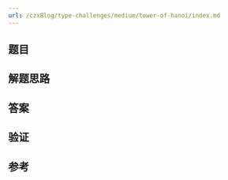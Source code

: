 ```yaml
---
url: /czxBlog/type-challenges/medium/tower-of-hanoi/index.md
---
```

## 题目

## 解题思路

## 答案

## 验证

## 参考
